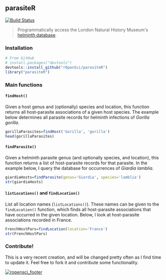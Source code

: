 ## parasiteR

[![Build Status](https://travis-ci.org/taddallas/parasiteR.svg)](https://travis-ci.org/taddallas/parasiteR)

> Programmatically access the London Natural History Museum's [helminth database](http://www.nhm.ac.uk/research-curation/scientific-resources/taxonomy-systematics/host-parasites/index.html). 


### Installation

```r
# From GitHub
# install.packages("devtools")
devtools::install_github("rOpenSci/parasiteR")
library("parasiteR")
```


### Main functions

#### `findHost()`

Given a host genus and (optionally) species and location, this function returns all host-parasite associations of a given host species. The example below determines all parasite records for helminth infections of _Gorilla gorilla_. 

```r
gorillaParasites=findHost('Gorilla', 'gorilla')
head(gorillaParasites)
```

#### `findParasite()`

Given a helminth parasite genus (and optionally species, and location), this function returns a list of host-parasite records for that parasite. In the example below, I query the database for occurrences of _Giardia lamblia_.

```r
giardiaHosts=findParasite(genus='Giardia', species='lamblia')
str(giardiaHosts)
```



#### `listLocations()` and `findLocation()`

List all location names (`listLocations()`). These names can be given to the `findLocation()` function, which finds all host-parasite associations that have occurred in the given location. Below, I look at host-parasite associations recorded in France. 


```r
FrenchHostPars=findLocation(location='France')
str(FrenchHostPars)
```




### Contribute!
This is a very recent creation, and will be changed pretty often as I find time to update it. Feel free to fork it and contribute some functionality. 


[![ropensci_footer](http://ropensci.org/public_images/github_footer.png)](http://ropensci.org)
